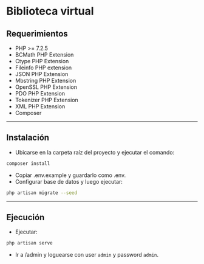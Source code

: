 # **Biblioteca virtual**

## Requerimientos

- PHP >= 7.2.5
- BCMath PHP Extension
- Ctype PHP Extension
- Fileinfo PHP extension
- JSON PHP Extension
- Mbstring PHP Extension
- OpenSSL PHP Extension
- PDO PHP Extension
- Tokenizer PHP Extension
- XML PHP Extension
- Composer

***

## Instalación

- Ubicarse en la carpeta raíz del proyecto  y ejecutar el comando:

~~~bash
composer install
~~~

- Copiar .env.example y guardarlo como .env.
- Configurar base de datos y luego ejecutar:
  
~~~~bash
php artisan migrate --seed
~~~~

***

## Ejecución

- Ejecutar:
  
~~~bash
php artisan serve
~~~

- Ir a /admin y loguearse con user `admin` y password `admin`.
